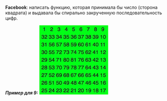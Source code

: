 **Facebook**: написать функцию, которая принимала бы число (сторона квадрата) 
и выдавала бы спирально закрученную последовательность цифр. 

_**Пример для 9:**_
![Example](spiral.jpg)
